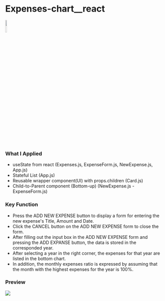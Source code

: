 # Expenses-chart__react

<a href="#"><img width="10%" src="https://img.shields.io/badge/React-005FED?style=flat-square&logo=React&logoColor=white"/></a>

### What I Applied
- useState from react (Expenses.js, ExpenseForm.js, NewExpense.js, App.js)
- Stateful List (App.js)
- Reusable wrapper component(UI) with props.children (Card.js)
- Child-to-Parent component (Bottom-up) (NewExpense.js - ExpenseForm.js)

### Key Function
- Press the ADD NEW EXPENSE button to display a form for entering the new expense's Title, Amount and Date.
- Click the CANCEL button on the ADD NEW EXPENSE form to close the form.
- After filling out the input box in the ADD NEW EXPENSE form and pressing the ADD EXPANSE button, the data is stored in the corresponded year.
- After selecting a year in the right corner, the expenses for that year are listed in the bottom chart. 
- In addition, the monthly expenses ratio is expressed by assuming that the month with the highest expenses for the year is 100%.

### Preview
<a href="#"><img src="https://user-images.githubusercontent.com/84049077/163088843-4d9e31b7-c103-4ae7-826e-7d337514f1d9.gif"/></a>


